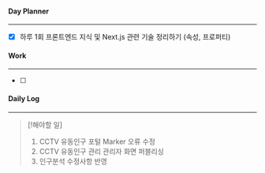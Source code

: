 
#### Day Planner
---
- [x] 하루 1회 프론트엔드 지식 및 Next.js 관련 기술 정리하기 (속성, 프로퍼티)


#### Work
---
- [ ] 


#### Daily Log
---
> [!해야할 일]
> 1. CCTV 유동인구 포털 Marker 오류 수정
> 2. CCTV 유동인구 관리 관리자 화면 퍼블리싱
> 3. 인구분석 수정사항 반영
